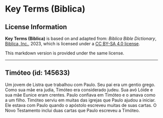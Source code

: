 # Key Terms (Biblica)

## License Information

**Key Terms (Biblica)** is based on and adapted from: _Biblica Bible Dictionary_, [Biblica, Inc.](https://www.biblica.com/), 2023, which is licensed under a [CC BY-SA 4.0 license](https://creativecommons.org/licenses/by-sa/4.0/legalcode.en).

This markdown version is provided under the same license.



--------------------------------

## Timóteo (id: 145633)

Um jovem de Listra que trabalhou com Paulo. Seu pai era um gentio grego. Como sua mãe era judia, Timóteo era considerado judeu. Sua avó Lóide e sua mãe Eunice eram crentes. Paulo confiava em Timóteo e o amava como a um filho. Timóteo serviu em muitas das igrejas que Paulo ajudou a iniciar. Ele estava com Paulo quando o apóstolo escreveu muitas de suas cartas. O Novo Testamento inclui duas cartas que Paulo escreveu a Timóteo.


